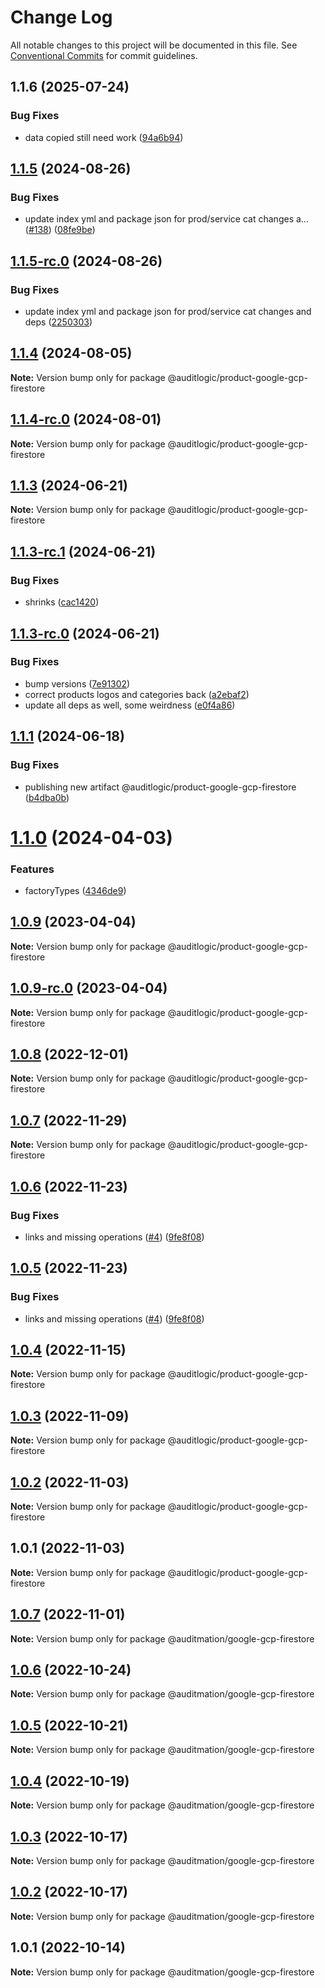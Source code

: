 # Change Log

All notable changes to this project will be documented in this file.
See [Conventional Commits](https://conventionalcommits.org) for commit guidelines.

## 1.1.6 (2025-07-24)


### Bug Fixes

* data copied still need work ([94a6b94](https://github.com/zerobias-org/product/commit/94a6b942fb0516367548599d739529536132755a))





## [1.1.5](https://github.com/auditlogic/product/compare/@auditlogic/product-google-gcp-firestore@1.1.4...@auditlogic/product-google-gcp-firestore@1.1.5) (2024-08-26)


### Bug Fixes

* update index yml and package json for prod/service cat changes a… ([#138](https://github.com/auditlogic/product/issues/138)) ([08fe9be](https://github.com/auditlogic/product/commit/08fe9beb1c8457462a19bc69caa02e6212d97e1a))





## [1.1.5-rc.0](https://github.com/auditlogic/product/compare/@auditlogic/product-google-gcp-firestore@1.1.4...@auditlogic/product-google-gcp-firestore@1.1.5-rc.0) (2024-08-26)


### Bug Fixes

* update index yml and package json for prod/service cat changes and deps ([2250303](https://github.com/auditlogic/product/commit/225030363a363608240135b7ebed386b28f01e4b))





## [1.1.4](https://github.com/auditlogic/product/compare/@auditlogic/product-google-gcp-firestore@1.1.3...@auditlogic/product-google-gcp-firestore@1.1.4) (2024-08-05)

**Note:** Version bump only for package @auditlogic/product-google-gcp-firestore





## [1.1.4-rc.0](https://github.com/auditlogic/product/compare/@auditlogic/product-google-gcp-firestore@1.1.3...@auditlogic/product-google-gcp-firestore@1.1.4-rc.0) (2024-08-01)

**Note:** Version bump only for package @auditlogic/product-google-gcp-firestore





## [1.1.3](https://github.com/auditlogic/product/compare/@auditlogic/product-google-gcp-firestore@1.1.3-rc.1...@auditlogic/product-google-gcp-firestore@1.1.3) (2024-06-21)

**Note:** Version bump only for package @auditlogic/product-google-gcp-firestore





## [1.1.3-rc.1](https://github.com/auditlogic/product/compare/@auditlogic/product-google-gcp-firestore@1.1.3-rc.0...@auditlogic/product-google-gcp-firestore@1.1.3-rc.1) (2024-06-21)


### Bug Fixes

* shrinks ([cac1420](https://github.com/auditlogic/product/commit/cac14200fefcd8183ab69fe89a47bd3f70f563e9))





## [1.1.3-rc.0](https://github.com/auditlogic/product/compare/@auditlogic/product-google-gcp-firestore@1.1.1...@auditlogic/product-google-gcp-firestore@1.1.3-rc.0) (2024-06-21)


### Bug Fixes

* bump versions ([7e91302](https://github.com/auditlogic/product/commit/7e913023b8b312150ed7762c32fbbe616be71de5))
* correct products logos and categories back ([a2ebaf2](https://github.com/auditlogic/product/commit/a2ebaf2efe8e232e6ff22c774c456048771f9469))
* update all deps as well, some weirdness ([e0f4a86](https://github.com/auditlogic/product/commit/e0f4a864714e2d3de6bbf3da014d5312fe53be2f))





## [1.1.1](https://github.com/auditlogic/product/compare/@auditlogic/product-google-gcp-firestore@1.1.0...@auditlogic/product-google-gcp-firestore@1.1.1) (2024-06-18)


### Bug Fixes

* publishing new artifact @auditlogic/product-google-gcp-firestore ([b4dba0b](https://github.com/auditlogic/product/commit/b4dba0b3ef950229ec683d353003b5ff619ead51))





# [1.1.0](https://github.com/auditlogic/product/compare/@auditlogic/product-google-gcp-firestore@1.0.9...@auditlogic/product-google-gcp-firestore@1.1.0) (2024-04-03)


### Features

* factoryTypes ([4346de9](https://github.com/auditlogic/product/commit/4346de92693aee892fccf725338ffc7b80ab182b))





## [1.0.9](https://github.com/auditlogic/product/compare/@auditlogic/product-google-gcp-firestore@1.0.8...@auditlogic/product-google-gcp-firestore@1.0.9) (2023-04-04)

**Note:** Version bump only for package @auditlogic/product-google-gcp-firestore





## [1.0.9-rc.0](https://github.com/auditlogic/product/compare/@auditlogic/product-google-gcp-firestore@1.0.8...@auditlogic/product-google-gcp-firestore@1.0.9-rc.0) (2023-04-04)

**Note:** Version bump only for package @auditlogic/product-google-gcp-firestore





## [1.0.8](https://github.com/auditlogic/product/compare/@auditlogic/product-google-gcp-firestore@1.0.7...@auditlogic/product-google-gcp-firestore@1.0.8) (2022-12-01)

**Note:** Version bump only for package @auditlogic/product-google-gcp-firestore





## [1.0.7](https://github.com/auditlogic/product/compare/@auditlogic/product-google-gcp-firestore@1.0.6...@auditlogic/product-google-gcp-firestore@1.0.7) (2022-11-29)

**Note:** Version bump only for package @auditlogic/product-google-gcp-firestore





## [1.0.6](https://github.com/auditlogic/product/compare/@auditlogic/product-google-gcp-firestore@1.0.4...@auditlogic/product-google-gcp-firestore@1.0.6) (2022-11-23)


### Bug Fixes

* links and missing operations ([#4](https://github.com/auditlogic/product/issues/4)) ([9fe8f08](https://github.com/auditlogic/product/commit/9fe8f08fe7c57fdb79f991ac35bd6ac2e7dcad38))





## [1.0.5](https://github.com/auditlogic/product/compare/@auditlogic/product-google-gcp-firestore@1.0.4...@auditlogic/product-google-gcp-firestore@1.0.5) (2022-11-23)


### Bug Fixes

* links and missing operations ([#4](https://github.com/auditlogic/product/issues/4)) ([9fe8f08](https://github.com/auditlogic/product/commit/9fe8f08fe7c57fdb79f991ac35bd6ac2e7dcad38))





## [1.0.4](https://github.com/auditlogic/product/compare/@auditlogic/product-google-gcp-firestore@1.0.3...@auditlogic/product-google-gcp-firestore@1.0.4) (2022-11-15)

**Note:** Version bump only for package @auditlogic/product-google-gcp-firestore





## [1.0.3](https://github.com/auditlogic/product/compare/@auditlogic/product-google-gcp-firestore@1.0.2...@auditlogic/product-google-gcp-firestore@1.0.3) (2022-11-09)

**Note:** Version bump only for package @auditlogic/product-google-gcp-firestore





## [1.0.2](https://github.com/auditlogic/product/compare/@auditlogic/product-google-gcp-firestore@1.0.1...@auditlogic/product-google-gcp-firestore@1.0.2) (2022-11-03)

**Note:** Version bump only for package @auditlogic/product-google-gcp-firestore





## 1.0.1 (2022-11-03)

**Note:** Version bump only for package @auditlogic/product-google-gcp-firestore





## [1.0.7](https://github.com/auditmation/store-content/compare/@auditmation/google-gcp-firestore@1.0.6...@auditmation/google-gcp-firestore@1.0.7) (2022-11-01)

**Note:** Version bump only for package @auditmation/google-gcp-firestore





## [1.0.6](https://github.com/auditmation/store-content/compare/@auditmation/google-gcp-firestore@1.0.5...@auditmation/google-gcp-firestore@1.0.6) (2022-10-24)

**Note:** Version bump only for package @auditmation/google-gcp-firestore





## [1.0.5](https://github.com/auditmation/store-content/compare/@auditmation/google-gcp-firestore@1.0.4...@auditmation/google-gcp-firestore@1.0.5) (2022-10-21)

**Note:** Version bump only for package @auditmation/google-gcp-firestore





## [1.0.4](https://github.com/auditmation/store-content/compare/@auditmation/google-gcp-firestore@1.0.3...@auditmation/google-gcp-firestore@1.0.4) (2022-10-19)

**Note:** Version bump only for package @auditmation/google-gcp-firestore





## [1.0.3](https://github.com/auditmation/store-content/compare/@auditmation/google-gcp-firestore@1.0.2...@auditmation/google-gcp-firestore@1.0.3) (2022-10-17)

**Note:** Version bump only for package @auditmation/google-gcp-firestore





## [1.0.2](https://github.com/auditmation/store-content/compare/@auditmation/google-gcp-firestore@1.0.1...@auditmation/google-gcp-firestore@1.0.2) (2022-10-17)

**Note:** Version bump only for package @auditmation/google-gcp-firestore





## 1.0.1 (2022-10-14)

**Note:** Version bump only for package @auditmation/google-gcp-firestore
